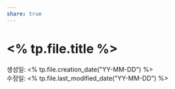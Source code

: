 ```yaml
---
share: true
---
```


# <% tp.file.title %>
생성일: <% tp.file.creation_date("YY-MM-DD") %>  
수정일: <% tp.file.last_modified_date("YY-MM-DD") %>


